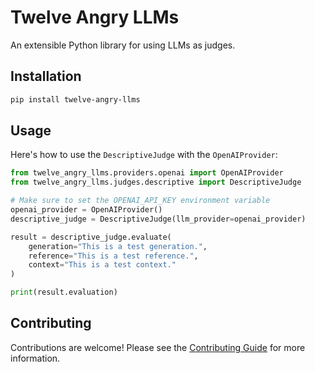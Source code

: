 # Twelve Angry LLMs

An extensible Python library for using LLMs as judges.

## Installation

```bash
pip install twelve-angry-llms
```

## Usage

Here's how to use the `DescriptiveJudge` with the `OpenAIProvider`:

```python
from twelve_angry_llms.providers.openai import OpenAIProvider
from twelve_angry_llms.judges.descriptive import DescriptiveJudge

# Make sure to set the OPENAI_API_KEY environment variable
openai_provider = OpenAIProvider()
descriptive_judge = DescriptiveJudge(llm_provider=openai_provider)

result = descriptive_judge.evaluate(
    generation="This is a test generation.",
    reference="This is a test reference.",
    context="This is a test context."
)

print(result.evaluation)
```

## Contributing

Contributions are welcome! Please see the [Contributing Guide](CONTRIBUTING.md) for more information.
